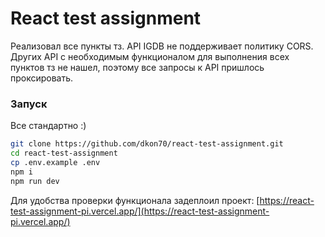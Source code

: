 # React test assignment

Реализовал все пункты тз. API IGDB не поддерживает политику CORS. Других API с необходимым функционалом для выполнения всех пунктов тз не нашел, поэтому все запросы к API пришлось проксировать.

### Запуск

Все стандартно :)

```bash
git clone https://github.com/dkon70/react-test-assignment.git
cd react-test-assignment
cp .env.example .env
npm i
npm run dev
```

Для удобства проверки функционала задеплоил проект: [https://react-test-assignment-pi.vercel.app/](https://react-test-assignment-pi.vercel.app/)
